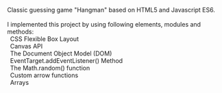 Classic guessing game "Hangman" based on HTML5 and Javascript ES6. <br />
<br/>
I implemented this project by using following elements, modules and methods:  <br />
&ensp;CSS Flexible Box Layout<br />
&ensp;Canvas API<br />
&ensp;The Document Object Model (DOM)<br />
&ensp;EventTarget.addEventListener() Method<br />
&ensp;The Math.random() function <br />
&ensp;Custom arrow functions <br />
&ensp;Arrays<br />
